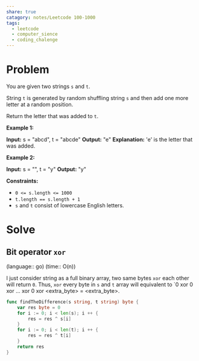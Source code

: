 ```yaml
---
share: true
catagory: notes/Leetcode 100-1000
tags:
  - leetcode
  - computer_sience
  - coding_chalenge
---
```

# Problem

You are given two strings `s` and `t`.

String `t` is generated by random shuffling string `s` and then add one more letter at a random position.

Return the letter that was added to `t`.

**Example 1:**

**Input:** s = "abcd", t = "abcde"
**Output:** "e"
**Explanation:** 'e' is the letter that was added.

**Example 2:**

**Input:** s = "", t = "y"
**Output:** "y"

**Constraints:**

- `0 <= s.length <= 1000`
- `t.length == s.length + 1`
- `s` and `t` consist of lowercase English letters.

# Solve

## Bit operator `xor`
(language:: go) (time:: O(n))

I just consider string as a full binary array, two same bytes `xor` each other will return `0`.
Thus, `xor` every byte in `s` and `t` array will equivalent to `0 xor 0 xor ... xor 0 xor <extra_byte> = <extra_byte>.

```go
func findTheDifference(s string, t string) byte {
    var res byte = 0
    for i := 0; i < len(s); i ++ {
        res = res ^ s[i]
    }
    for i := 0; i < len(t); i ++ {
        res = res ^ t[i]
    }
    return res
}
```
